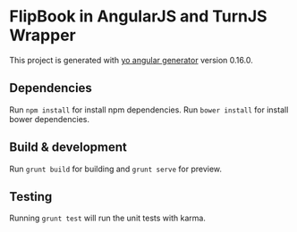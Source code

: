 # FlipBook in AngularJS and TurnJS Wrapper

This project is generated with [yo angular generator](https://github.com/yeoman/generator-angular)
version 0.16.0.

## Dependencies

Run `npm install` for install npm dependencies.
Run `bower install` for install bower dependencies.

## Build & development

Run `grunt build` for building and `grunt serve` for preview.

## Testing

Running `grunt test` will run the unit tests with karma.
